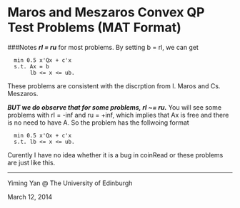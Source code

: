 Maros and Meszaros Convex QP Test Problems (MAT Format)
=========================================================









###Notes
***rl = ru*** for most problems. By setting b = rl, we can get
```
  min 0.5 x'Qx + c'x
  s.t. Ax = b 				
       lb <= x <= ub.
```
These problems are consistent with the discrption from I. Maros and Cs. Meszaros.

***BUT we do observe that for some problems, rl ~= ru.***
You will see some problems with rl = -inf and ru = +inf, which implies that 
Ax is free and there is no need to have A. So the problem has the follwoing format
```
  min 0.5 x'Qx + c'x
  s.t. lb <= x <= ub.
```

Curently I have no idea whether it is a bug in coinRead or these problems are
just like this.

 

- - -
Yiming Yan @ The University of Edinburgh

March 12, 2014
